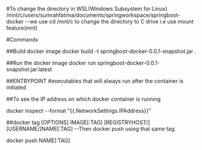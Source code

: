 #To change the directory in WSL(Windows Subsystem for Linux)
/mnt/c/users/sumrahfatima/documents/springworkspace/springboot-docker
--we use cd /mnt/c to change the directory to C drive i.e use mount feature(mnt)

#Commands

##Build docker image 
docker build -t springboot-docker-0.0.1-snapshot.jar .

##Run the docker image
 docker run springboot-docker-0.0.1-snapshot.jar:latest
 
##ENTRYPOINT
 #executables that will always run after the container is initiated
 
##To see the IP address on which docker container is running
 
 docker inspect --format "{{.NetworkSettings.IPAddress}}" <container id e2ca874b312f>
 
##docker tag [OPTIONS] IMAGE[:TAG] [REGISTRYHOST/][USERNAME/]NAME[:TAG]
--Then docker push using that same tag.

docker push NAME[:TAG]
